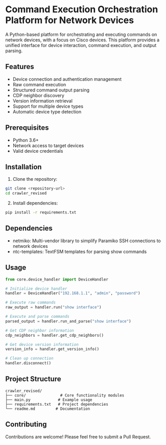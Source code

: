 # Command Execution Orchestration Platform for Network Devices

A Python-based platform for orchestrating and executing commands on network devices, with a focus on Cisco devices. This platform provides a unified interface for device interaction, command execution, and output parsing.

## Features

- Device connection and authentication management
- Raw command execution
- Structured command output parsing
- CDP neighbor discovery
- Version information retrieval
- Support for multiple device types
- Automatic device type detection

## Prerequisites

- Python 3.6+
- Network access to target devices
- Valid device credentials

## Installation

1. Clone the repository:
```bash
git clone <repository-url>
cd crawler_revised
```

2. Install dependencies:
```bash
pip install -r requirements.txt
```

## Dependencies

- netmiko: Multi-vendor library to simplify Paramiko SSH connections to network devices
- ntc-templates: TextFSM templates for parsing show commands

## Usage

```python
from core.device_handler import DeviceHandler

# Initialize device handler
handler = DeviceHandler("192.168.1.1", "admin", "password")

# Execute raw commands
raw_output = handler.run("show interface")

# Execute and parse commands
parsed_output = handler.run_and_parse("show interface")

# Get CDP neighbor information
cdp_neighbors = handler.get_cdp_neighbors()

# Get device version information
version_info = handler.get_version_info()

# Clean up connection
handler.disconnect()
```

## Project Structure

```
crawler_revised/
├── core/               # Core functionality modules
├── main.py            # Example usage
├── requirements.txt   # Project dependencies
└── readme.md         # Documentation
```

## Contributing

Contributions are welcome! Please feel free to submit a Pull Request.

